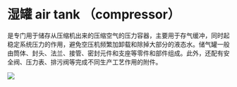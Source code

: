 # 湿罐 air tank （compressor）
是专门用于储存从压缩机出来的压缩空气的压力容器，主要用于存气缓冲，同时起稳定系统压力的作用，避免空压机频繁加卸载和除掉大部分的液态水。储气罐一般由筒体、封头、法兰、接管、密封元件和支座等零件和部件组成。此外，还配有安全阀、压力表、排污阀等完成不同生产工艺作用的附件。


![](..\..\..\photos\湿罐.jpg)
